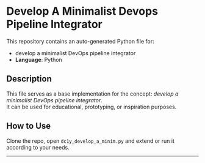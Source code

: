 # Develop A Minimalist Devops Pipeline Integrator

This repository contains an auto-generated Python file for:

- develop a minimalist DevOps pipeline integrator
- **Language**: Python

## Description

This file serves as a base implementation for the concept: *develop a minimalist DevOps pipeline integrator*.  
It can be used for educational, prototyping, or inspiration purposes.

## How to Use

Clone the repo, open `dc1y_develop_a_minim.py` and extend or run it according to your needs.

---


